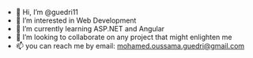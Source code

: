 - 👋 Hi, I’m @guedri11
- 👀 I’m interested in Web Development
- 🌱 I’m currently learning ASP.NET and Angular
- 💞️ I’m looking to collaborate on any project that might enlighten me 
- 📫 you can reach me by email: mohamed.oussama.guedri@gmail.com
<!---
guedri11/guedri11 is a ✨ special ✨ repository because its `README.md` (this file) appears on your GitHub profile.
You can click the Preview link to take a look at your changes.
--->
